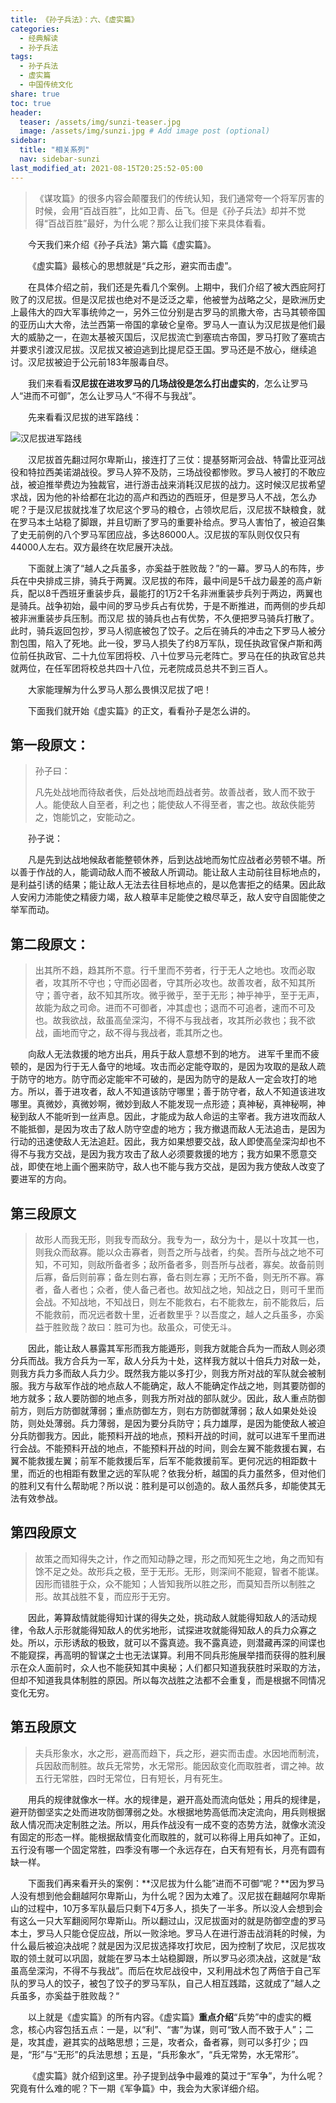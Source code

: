```yaml
---
title: 《孙子兵法》：六、《虚实篇》
categories:
  - 经典解读
  - 孙子兵法
tags: 
  - 孙子兵法
  - 虚实篇
  - 中国传统文化
share: true
toc: true
header:
  teaser: /assets/img/sunzi-teaser.jpg
  image: /assets/img/sunzi.jpg # Add image post (optional)
sidebar:
  title: "相关系列"
  nav: sidebar-sunzi
last_modified_at: 2021-08-15T20:25:52-05:00
---
```


>《谋攻篇》的很多内容会颠覆我们的传统认知，我们通常夸一个将军厉害的时候，会用“百战百胜”，比如卫青、岳飞。但是《孙子兵法》却并不觉得“百战百胜”最好，为什么呢？那么让我们接下来具体看看。

&emsp;&emsp;今天我们来介绍《孙子兵法》第六篇《虚实篇》。

&emsp;&emsp;《虚实篇》最核心的思想就是“兵之形，避实而击虚”。

&emsp;&emsp;在具体介绍之前，我们还是先看几个案例。上期中，我们介绍了被大西庇阿打败了的汉尼拔。但是汉尼拔也绝对不是泛泛之辈，他被誉为战略之父，是欧洲历史上最伟大的四大军事统帅之一，另外三位分别是古罗马的凯撒大帝，古马其顿帝国的亚历山大大帝，法兰西第一帝国的拿破仑皇帝。罗马人一直认为汉尼拔是他们最大的威胁之一，在迦太基被灭国后，汉尼拔流亡到塞琉古帝国，罗马打败了塞琉古并要求引渡汉尼拔。汉尼拔又被迫逃到比提尼亞王国。罗马还是不放心，继续追讨。汉尼拔被迫于公元前183年服毒自尽。

&emsp;&emsp;我们来看看**汉尼拔在进攻罗马的几场战役是怎么打出虚实的**，怎么让罗马人“进而不可御”，怎么让罗马人“不得不与我战”。

&emsp;&emsp;先来看看汉尼拔的进军路线：

![汉尼拔进军路线](https://cdn.jsdelivr.net/gh/kewtgh/PicSunflowers@main/img/汉尼拔进军路线.png)

&emsp;&emsp;汉尼拔首先翻过阿尔卑斯山，接连打了三仗：提基努斯河会战、特雷比亚河战役和特拉西美诺湖战役。罗马人猝不及防，三场战役都惨败。罗马人被打的不敢应战，被迫推举费边为独裁官，进行游击战来消耗汉尼拔的战力。这时候汉尼拔希望求战，因为他的补给都在北边的高卢和西边的西班牙，但是罗马人不战，怎么办呢？于是汉尼拔就找准了坎尼这个罗马的粮仓，占领坎尼后，汉尼拔不缺粮食，就在罗马本土站稳了脚跟，并且切断了罗马的重要补给点。罗马人害怕了，被迫召集了史无前例的八个罗马军团应战，多达86000人。汉尼拔的军队则仅仅只有44000人左右。双方最终在坎尼展开决战。

&emsp;&emsp;下面就上演了“越人之兵虽多，亦奚益于胜败哉？”的一幕。罗马人的布阵，步兵在中央排成三排，骑兵于两翼。汉尼拔的布阵，最中间是5千战力最差的高卢新兵，配以8千西班牙重装步兵，最能打的1万2千名非洲重装步兵列于两边，两翼也是骑兵。战争初始，最中间的罗马步兵占有优势，于是不断推进，而两侧的步兵却被非洲重装步兵压制。而汉尼 拔的骑兵也占有优势，不久便把罗马骑兵打散了。此时，骑兵返回包抄，罗马人彻底被包了饺子。之后在骑兵的冲击之下罗马人被分割包围，陷入了死地。此一役，罗马人损失了约8万军队，现任执政官保卢斯和两位前任执政官、二十九位军团将校、八十位罗马元老阵亡。罗马在任的执政官总共就两位，在任军团将校总共四十八位，元老院成员总共不到三百人。

&emsp;&emsp;大家能理解为什么罗马人那么畏惧汉尼拔了吧！

&emsp;&emsp;下面我们就开始《虚实篇》的正文，看看孙子是怎么讲的。

## **第一段原文：**

> 孙子曰：
>
> 凡先处战地而待敌者佚，后处战地而趋战者劳。故善战者，致人而不致于人。能使敌人自至者，利之也；能使敌人不得至者，害之也。故敌佚能劳之，饱能饥之，安能动之。

&emsp;&emsp;孙子说：

&emsp;&emsp;凡是先到达战地候敌者能整顿休养，后到达战地而匆忙应战者必劳顿不堪。所以善于作战的人，能调动敌人而不被敌人所调动。能让敌人主动前往目标地点的，是利益引诱的结果；能让敌人无法去往目标地点的，是以危害拒之的结果。因此敌人安闲力沛能使之精疲力竭，敌人粮草丰足能使之粮尽草乏，敌人安守自固能使之举军而动。

## **第二段原文：**

> 出其所不趋，趋其所不意。行千里而不劳者，行于无人之地也。攻而必取者，攻其所不守也；守而必固者，守其所必攻也。故善攻者，敌不知其所守；善守者，敌不知其所攻。微乎微乎，至于无形；神乎神乎，至于无声，故能为敌之司命。进而不可御者，冲其虚也；退而不可追者，速而不可及也。故我欲战，敌虽高垒深沟，不得不与我战者，攻其所必救也；我不欲战，画地而守之，敌不得与我战者，乖其所之也。

&emsp;&emsp;向敌人无法救援的地方出兵，用兵于敌人意想不到的地方。 进军千里而不疲顿的，是因为行于无人备守的地域。攻击而必定能夺取的，是因为攻取的是敌人疏于防守的地方。防守而必定能牢不可破的，是因为防守的是敌人一定会攻打的地方。所以，善于进攻者，敌人不知道该防守哪里；善于防守者，敌人不知道该进攻哪里。真微妙，真微妙啊，微妙到敌人不能发现一点形迹；真神秘，真神秘啊，神秘到敌人不能听到一丝声息。因此，才能成为敌人命运的主宰者。我方进攻而敌人不能抵御，是因为攻击了敌人防守空虚的地方；我方撤退而敌人无法追击，是因为行动的迅速使敌人无法追赶。因此，我方如果想要交战，敌人即使高垒深沟却也不得不与我方交战，是因为我方攻击了敌人必须要救援的地方；我方如果不愿意交战，即使在地上画个圈来防守，敌人也不能与我方交战，是因为我方使敌人改变了要进军的方向。

## **第三段原文**

> 故形人而我无形，则我专而敌分。我专为一，敌分为十，是以十攻其一也，则我众而敌寡。能以众击寡者，则吾之所与战者，约矣。吾所与战之地不可知，不可知，则敌所备者多；敌所备者多，则吾所与战者，寡矣。故备前则后寡，备后则前寡；备左则右寡，备右则左寡；无所不备，则无所不寡。寡者，备人者也；众者，使人备己者也。故知战之地，知战之日，则可千里而会战。不知战地，不知战日，则左不能救右，右不能救左，前不能救后，后不能救前，而况远者数十里，近者数里乎？以吾度之，越人之兵虽多，亦奚益于胜败哉？故曰：胜可为也。敌虽众，可使无斗。

&emsp;&emsp;因此，能让敌人暴露其军形而我方能遁形，则我方就能合兵为一而敌人则必须分兵而战。我方合兵为一军，敌人分兵为十处，这样我方就以十倍兵力对敌一处，则我方兵力多而敌人兵力少。既然我方能以多打少，则我方所对战的军队就会被制服。我方与敌军作战的地点敌人不能确定，敌人不能确定作战之地，则其要防御的地方就多；敌人要防御的地点多，则我方所对战的部队就少。因此，敌人重点防御前方，则后方防御就薄弱；重点防御左方，则右方防御就薄弱；敌人如果处处设防，则处处薄弱。兵力薄弱，是因为要分兵防守；兵力雄厚，是因为能使敌人被迫分兵防御我方。因此，能预料开战的地点，预料开战的时间，就可以进军千里而进行会战。不能预料开战的地点，不能预料开战的时间，则会左翼不能救援右翼，右翼不能救援左翼；前军不能救援后军，后军不能救援前军。更何况远的相距数十里，而近的也相距有数里之远的军队呢？依我分析，越国的兵力虽然多，但对他们的胜利又有什么帮助呢？所以说：胜利是可以创造的。敌人虽然兵多，却能使其无法有效参战。

## **第四段原文**

> 故策之而知得失之计，作之而知动静之理，形之而知死生之地，角之而知有馀不足之处。故形兵之极，至于无形。无形，则深间不能窥，智者不能谋。因形而错胜于众，众不能知；人皆知我所以胜之形，而莫知吾所以制胜之形。故其战胜不复，而应形于无穷。

&emsp;&emsp;因此，筹算敌情就能得知计谋的得失之处，挑动敌人就能得知敌人的活动规律，令敌人示形就能得知敌人的优劣地形，试探进攻就能得知敌人的兵力众寡之处。所以，示形诱敌的极致，就可以不露真迹。我不露真迹，则潜藏再深的间谍也不能窥探，再高明的智谋之士也无法谋算。利用不同兵形施展举措而获得的胜利展示在众人面前时，众人也不能获知其中奥秘；人们都只知道我获胜时采取的方法，但却不知道我具体制胜的原因。所以每次战胜之法都不会重复，而是根据不同情况变化无穷。

## **第五段原文**

> 夫兵形象水，水之形，避高而趋下，兵之形，避实而击虚。水因地而制流，兵因敌而制胜。故兵无常势，水无常形。能因敌变化而取胜者，谓之神。故五行无常胜，四时无常位，日有短长，月有死生。

&emsp;&emsp;用兵的规律就像水一样。水的规律是，避开高处而流向低处；用兵的规律是，避开防御坚实之处而进攻防御薄弱之处。水根据地势高低而决定流向，用兵则根据敌人情况而决定制胜之法。所以，用兵作战没有一成不变的态势方法，就像水流没有固定的形态一样。能根据敌情变化而取胜的，就可以称得上用兵如神了。正如，五行没有哪一个固定常胜，四季没有哪一个永远存在，白天有短有长，月亮有圆有缺一样。

&emsp;&emsp;下面我们再来看开头的案例：**汉尼拔为什么能”进而不可御“呢？**因为罗马人没有想到他会翻越阿尔卑斯山，为什么呢？因为太难了。汉尼拔在翻越阿尔卑斯山的过程中，10万多军队最后只剩下4万多人，损失了一半多。所以没人会想到会有这么一只大军翻阅阿尔卑斯山。所以翻过山，汉尼拔面对的就是防御空虚的罗马本土，罗马人只能仓促应战，所以一败涂地。罗马人在进行游击战消耗的时候，为什么最后被迫决战呢？就是因为汉尼拔选择攻打坎尼，因为控制了坎尼，汉尼拔攻取的领土就可以巩固，就能在罗马本土站稳脚跟，所以罗马必须决战，这就是“敌虽高垒深沟，不得不与我战”。而后在坎尼战役中，又利用战术包了两倍于自己军队的罗马人的饺子，被包了饺子的罗马军队，自己人相互践踏，这就成了”越人之兵虽多，亦奚益于胜败哉？“

&emsp;&emsp;以上就是《虚实篇》的所有内容。《虚实篇》**重点介绍**“兵势”中的虚实的概念，核心内容包括五点：一是，以“利”、“害”为谋，则可“致人而不致于人”；二是，攻其虚，避其实的战略思想；三是，攻者众，备者寡，则可以多打少；四是，“形”与“无形”的兵法思想；五是，“兵形象水”，“兵无常势，水无常形”。

&emsp;&emsp;《虚实篇》就介绍到这里。孙子提到战争中最难的莫过于“军争”，为什么呢？究竟有什么难的呢？下一期《军争篇》中，我会为大家详细介绍。